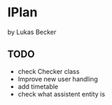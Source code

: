 # IPlan 

by Lukas Becker

## TODO
- check Checker class 
- Improve new user handling 
- add timetable 
- check what assistent entity is
